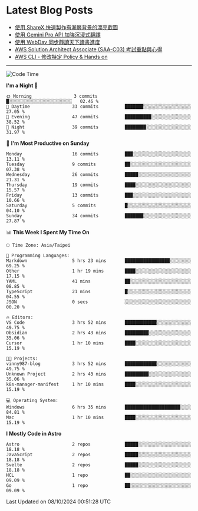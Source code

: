 # Latest Blog Posts
<!-- BLOG-POST-LIST:START -->
- [使用 ShareX 快速製作有漸層背景的漂亮截圖](https://www.vinny987.xyz/blog/2024/use-sharex-to-quickly-create-beautiful-screenshots-with-gradient-backgrounds/)
- [使用 Gemini Pro API 加強沉浸式翻譯](https://www.vinny987.xyz/blog/2024/enhance-immersive-translation-using-the-gemini-pro-api/)
- [使用 WebDav 同步靜讀天下讀書進度](https://www.vinny987.xyz/blog/2024/use-webdav-to-sync-reading-progress-on-moon-app/)
- [AWS Solution Architect Associate &lpar;SAA-C03&rpar; 考試重點與心得](https://www.vinny987.xyz/blog/2024/key-points-and-insights-on-the-aws-solution-architect-associate-saa-c03-exam/)
- [AWS CLI - 修改特定 Policy &amp; Hands on](https://www.vinny987.xyz/blog/2024/aws-cli-modify-a-specific-policy-hands-on/)
<!-- BLOG-POST-LIST:END -->

---

<!--START_SECTION:waka-->
![Code Time](http://img.shields.io/badge/Code%20Time-399%20hrs%2042%20mins-blue)

**I'm a Night 🦉** 

```text
🌞 Morning                3 commits           █░░░░░░░░░░░░░░░░░░░░░░░░   02.46 % 
🌆 Daytime                33 commits          ███████░░░░░░░░░░░░░░░░░░   27.05 % 
🌃 Evening                47 commits          ██████████░░░░░░░░░░░░░░░   38.52 % 
🌙 Night                  39 commits          ████████░░░░░░░░░░░░░░░░░   31.97 % 
```
📅 **I'm Most Productive on Sunday** 

```text
Monday                   16 commits          ███░░░░░░░░░░░░░░░░░░░░░░   13.11 % 
Tuesday                  9 commits           ██░░░░░░░░░░░░░░░░░░░░░░░   07.38 % 
Wednesday                26 commits          █████░░░░░░░░░░░░░░░░░░░░   21.31 % 
Thursday                 19 commits          ████░░░░░░░░░░░░░░░░░░░░░   15.57 % 
Friday                   13 commits          ███░░░░░░░░░░░░░░░░░░░░░░   10.66 % 
Saturday                 5 commits           █░░░░░░░░░░░░░░░░░░░░░░░░   04.10 % 
Sunday                   34 commits          ███████░░░░░░░░░░░░░░░░░░   27.87 % 
```


📊 **This Week I Spent My Time On** 

```text
🕑︎ Time Zone: Asia/Taipei

💬 Programming Languages: 
Markdown                 5 hrs 23 mins       █████████████████░░░░░░░░   69.25 % 
Other                    1 hr 19 mins        ████░░░░░░░░░░░░░░░░░░░░░   17.15 % 
YAML                     41 mins             ██░░░░░░░░░░░░░░░░░░░░░░░   08.85 % 
TypeScript               21 mins             █░░░░░░░░░░░░░░░░░░░░░░░░   04.55 % 
JSON                     0 secs              ░░░░░░░░░░░░░░░░░░░░░░░░░   00.20 % 

🔥 Editors: 
VS Code                  3 hrs 52 mins       ████████████░░░░░░░░░░░░░   49.75 % 
Obsidian                 2 hrs 43 mins       █████████░░░░░░░░░░░░░░░░   35.06 % 
Cursor                   1 hr 10 mins        ████░░░░░░░░░░░░░░░░░░░░░   15.19 % 

🐱‍💻 Projects: 
vinny987-blog            3 hrs 52 mins       ████████████░░░░░░░░░░░░░   49.75 % 
Unknown Project          2 hrs 43 mins       █████████░░░░░░░░░░░░░░░░   35.06 % 
k8s-manager-manifest     1 hr 10 mins        ████░░░░░░░░░░░░░░░░░░░░░   15.19 % 

💻 Operating System: 
Windows                  6 hrs 35 mins       █████████████████████░░░░   84.81 % 
Mac                      1 hr 10 mins        ████░░░░░░░░░░░░░░░░░░░░░   15.19 % 
```

**I Mostly Code in Astro** 

```text
Astro                    2 repos             █████░░░░░░░░░░░░░░░░░░░░   18.18 % 
JavaScript               2 repos             █████░░░░░░░░░░░░░░░░░░░░   18.18 % 
Svelte                   2 repos             █████░░░░░░░░░░░░░░░░░░░░   18.18 % 
HCL                      1 repo              ██░░░░░░░░░░░░░░░░░░░░░░░   09.09 % 
Go                       1 repo              ██░░░░░░░░░░░░░░░░░░░░░░░   09.09 % 
```




 Last Updated on 08/10/2024 00:51:28 UTC
<!--END_SECTION:waka-->

<!--
**vincent97277/vincent97277** is a ✨ _special_ ✨ repository because its `README.md` (this file) appears on your GitHub profile.

Here are some ideas to get you started:

- 🔭 I’m currently working on ...
- 🌱 I’m currently learning ...
- 👯 I’m looking to collaborate on ...
- 🤔 I’m looking for help with ...
- 💬 Ask me about ...
- 📫 How to reach me: ...
- 😄 Pronouns: ...
- ⚡ Fun fact: ...
-->
